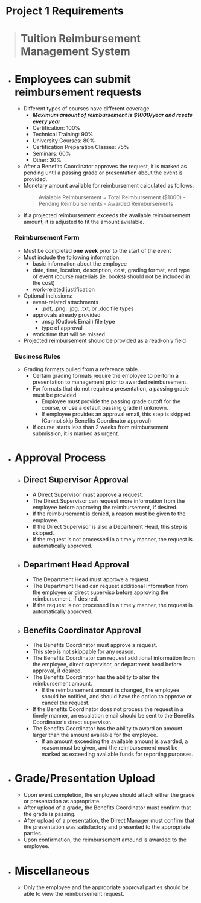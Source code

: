 # Project 1 Requirements
> # Tuition Reimbursement Management System
- # Employees can submit reimbursement requests
    - Different types of courses have different coverage
        - ***Maximum amount of reimbursement is $1000/year and resets every year***
        - Certification: 100%
        - Technical Training: 90%
        - University Courses: 80%
        - Certification Preparation Classes: 75%
        - Seminars: 60%
        - Other: 30%
    - After a Benefits Coordinator approves the request, it is marked as pending until a passing grade or presentation about the event is provided.
    - Monetary amount available for reimbursement calculated as follows:
        > Avialable Reimbursement = Total Reimbursement ($1000) - Pending Reimbursements - Awarded Reimbursements
    - If a projected reimbursement exceeds the available reimbursement amount, it is adjusted to fit the amount avialable.

    ### **Reimbursement Form**
    - Must be completed **one week** prior to the start of the event
    - Must include the following information:
        - basic information about the employee
        - date, time, location, description, cost, grading format, and type of event (course materials (ie. books) should not be included in the cost)
        - work-related justification
    - Optional inclusions:
        - event-related attachments
            - .pdf, .png, .jpg, .txt, or .doc file types
        - approvals already provided
            - .msg (Outlook Email) file type
            - type of approval
        - work time that will be missed
    - Projected reimbursement should be provided as a read-only field

    ### **Business Rules**
    - Grading formats pulled from a reference table.
        - Certain grading formats require the employee to perform a presentation to management prior to awarded reimbursement.
        - For formats that do not require a presentation, a passing grade must be provided.
            - Employee must provide the passing grade cutoff for the course, or use a default passing grade if unknown.
            - If employee provides an approval email, this step is skipped. (Cannot skip Benefits Coordinator approval)
        - If course starts less than 2 weeks from reimbursement submission, it is marked as urgent.
- # Approval Process
    - ## Direct Supervisor Approval
        - A Direct Supervisor must approve a request.
        - The Direct  Supervisor can request more information from the employee before approving the reimbursement, if desired.
        - If the reimbursement is denied, a reason must be given to the employee.
        - If the Direct Supervisor is also a Department Head, this step is skipped.
        - If the request is not processed in a timely manner, the request is automatically approved.
    - ## Department Head Approval
        - The Department Head must approve a request.
        - The Department Head can request additional information from the employee or direct superviso before approving the reimbursement, if desired.
        - If the request is not processed in a timely manner, the request is automatically approved.
    - ## Benefits Coordinator Approval
        - The Benefits Coordinator must approve a request.
        - This step is not skippable for any reason.
        - The Benefits Coordinator can request additional information from the employee, direct supervisor, or department head before approval, if desired.
        - The Benefits Coordinator has the ability to alter the reimbursement amount.
            - If the reimbursement amount is changed, the employee should be notified, and should have the option to approve or cancel the request.
        - If the Benefits Coordinator does not process the request in a timely manner, an escalation email should be sent to the Benefits Coordinator's direct supervisor.
        - The Benefits Coordinator has the ability to award an amount larger than the amount available for the employee.
            - If an amount exceeding the available amount is awarded, a reason must be given, and the reimbursement must be marked as exceeding available funds for reporting purposes.
- # Grade/Presentation Upload
    - Upon event completion, the employee should attach either the grade or presentation as appropriate.
    - After upload of a grade, the Benefits Coordinator must confirm that the grade is passing.
    - After upload of a presentation, the Direct Manager must confirm that the presentation was satisfactory and presented to the appropriate parties.
    - Upon confirmation, the reimbursement amound is awarded to the employee.
- # Miscellaneous
    - Only the employee and the appropriate approval parties should be able to view the reimbursement request.